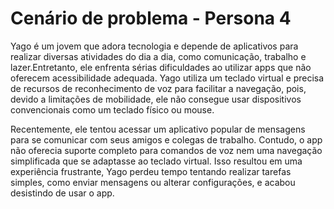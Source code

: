# Cenário de problema - Persona 4
Yago é um jovem que adora tecnologia e depende de aplicativos para realizar diversas atividades do dia a dia, como comunicação, trabalho e lazer.Entretanto, ele enfrenta sérias dificuldades ao utilizar apps que não oferecem acessibilidade adequada. Yago utiliza um teclado virtual e precisa de recursos de reconhecimento de voz para facilitar a navegação, pois, devido a limitações de mobilidade, ele não consegue usar dispositivos convencionais como um teclado físico ou mouse.

Recentemente, ele tentou acessar um aplicativo popular de mensagens para se comunicar com seus amigos e colegas de trabalho. Contudo, o app não oferecia suporte completo para comandos de voz nem uma navegação simplificada que se adaptasse ao teclado virtual. Isso resultou em uma experiência frustrante, Yago perdeu tempo tentando realizar tarefas simples, como enviar mensagens ou alterar configurações, e acabou desistindo de usar o app.
